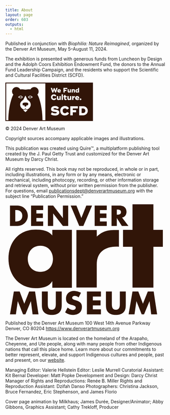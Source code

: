 ```yaml
---
title: About
layout: page
order: 603
outputs:
  - html
---
```


Published in conjunction with *Biophilia: Nature Reimagined*, organized by the Denver Art Museum, May 5–August 11, 2024.

The exhibition is presented with generous funds from Luncheon by Design and the Adolph Coors Exhibition Endowment Fund, the donors to the Annual Fund Leadership Campaign, and the residents who support the Scientific and Cultural Facilities District (SCFD). 

<div class="logo-scfd"><svg viewbox="0 0 276 122" width="276" height="122" xmlns="http://www.w3.org/2000/svg" xmlns:xlink="http://www.w3.org/1999/xlink"><defs><path id="a" d="M2.11464502e-15 0L275.601219 0 275.601219 120.666785 2.11464502e-15 120.666785z"/></defs><g transform="translate(.02 .784)" fill="none" fill-rule="evenodd"><mask id="b" fill="#fff"><use xlink:href="#a"/></mask><path fill="#311508" mask="url(#b)" d="M0 120.664923L126.218622 120.664923 126.218622 0 0 0z"/><path fill="#FFFFFE" mask="url(#b)" d="M2.70003251 118.030846L126.520587 118.030846 126.520587 2.63314615 2.70003251 2.63314615z"/><path fill="#311508" mask="url(#b)" d="M125.695526 120.666785L275.601219 120.666785 275.601219 0 125.695526 0z"/><g transform="translate(142.844 16.692)" fill="#FFFFFE"><path d="M0 0.186153846L0 0 4.14017373 0 6.56146922 8.52212308 9.27265121 0.414192308 12.0460845 0.414192308 14.7786363 8.52212308 17.1999318 0 21.3196648 0 21.3196648 0.186153846 16.6415286 14.5144154 13.3096922 14.5144154 10.6598324 6.63452308 8.01090168 14.5144154 4.69857687 14.5144154 0 0.186153846"/><path d="M28.051 8.48c-.124-1.223-.704-1.741-1.738-1.741-.994 0-1.636.601-1.844 1.741h3.582zm-.704 3.506c1.118 0 1.925-.29 2.773-.789l1.119 2.447c-1.097.725-2.443 1.181-4.223 1.181-3.911 0-6.251-2.135-6.251-5.411 0-3.069 2.07-5.37 5.464-5.37 3.788 0 5.796 2.57 5.361 6.655h-6.913c.455.892 1.428 1.287 2.67 1.287z"/><path d="M43.6399955 3.60766154L43.6399955 6.15796923 49.0224071 6.15796923 49.0224071 9.76656154 43.6399955 9.76656154 43.6399955 14.5144154 39.7079454 14.5144154 39.7079454 0 51.8162811 0 51.8162811 3.60766154 43.6399955 3.60766154"/><path d="M63.37 4.354v10.16h-3.58v-1.182c-.767.976-1.76 1.493-3.148 1.493-2.36 0-3.725-1.596-3.725-3.96v-6.51h3.602v6.096c0 .725.516 1.202 1.283 1.202.745 0 1.407-.353 1.987-1.057V4.354h3.58m12.692 3.65v6.51H72.46V8.397c0-.704-.518-1.182-1.285-1.182-.745 0-1.407.353-1.987 1.059v6.24h-3.58V4.354h3.58v1.162c.767-.954 1.76-1.473 3.147-1.473 2.36 0 3.726 1.576 3.726 3.96m9.338.291c-.518-.809-1.221-1.182-2.029-1.182-1.283 0-2.152.912-2.152 2.322 0 1.41.87 2.302 2.152 2.302.808 0 1.511-.353 2.03-1.182v-2.26zM88.98 0v14.514H85.4v-1.223c-.725.892-1.74 1.534-3.209 1.534-2.69 0-4.657-2.114-4.657-5.39 0-3.277 1.967-5.392 4.657-5.392 1.47 0 2.484.643 3.21 1.535V0h3.58zM.694 29.294c0-4.908 3.405-8.958 8.966-8.958 3.626 0 6.492 1.792 7.717 4.491l-3.846 2.21c-.638-1.448-2.009-2.357-3.822-2.357-2.793 0-4.288 2.013-4.288 4.614 0 2.577 1.569 4.59 4.362 4.59 1.812 0 3.233-.909 3.87-2.332l3.846 2.209c-1.224 2.7-4.115 4.49-7.766 4.49-5.56 0-9.039-4.048-9.039-8.957m30.718-3.435v12.025h-4.238v-1.399c-.907 1.153-2.083 1.767-3.724 1.767-2.793 0-4.41-1.89-4.41-4.688V25.86h4.263v7.215c0 .858.613 1.423 1.519 1.423.882 0 1.665-.417 2.352-1.252V25.86h4.238"/><path d="M34.0551588 37.8832385L38.2928905 37.8832385 38.2928905 20.2135154 34.0551588 20.2135154z"/><path d="M46.204 29.54v3.607c0 .982.613 1.35 1.494 1.35.76 0 1.323-.172 2.034-.516v3.657c-.907.417-1.812.614-3.062.614-2.744 0-4.704-1.374-4.704-4.442v-4.27H40.08v-3.681h1.886v-3.682h4.238v3.682h3.675v3.68h-3.675m18.128-3.68v12.025h-4.24v-1.399c-.905 1.153-2.081 1.767-3.723 1.767-2.792 0-4.41-1.89-4.41-4.688V25.86h4.263v7.215c0 .858.612 1.423 1.52 1.423.881 0 1.665-.417 2.35-1.252V25.86h4.24m11.193-.32v4.442c-1.985-.171-3.7.835-4.312 2.111v5.792h-4.239V25.86h4.239v2.159c.955-1.718 2.547-2.479 4.312-2.479m9.675 5.203c-.147-1.448-.834-2.061-2.058-2.061-1.177 0-1.936.712-2.181 2.061H85.2zm-.834 4.148c1.323 0 2.278-.344 3.283-.933l1.323 2.896c-1.298.859-2.89 1.399-4.998 1.399-4.63 0-7.398-2.528-7.398-6.406 0-3.632 2.45-6.356 6.467-6.356 4.484 0 6.86 3.044 6.346 7.878h-8.183c.54 1.056 1.69 1.522 3.16 1.522zm6.44.711c0-1.472 1.177-2.65 2.695-2.65 1.544 0 2.72 1.178 2.72 2.65s-1.176 2.65-2.72 2.65c-1.518 0-2.694-1.178-2.694-2.65M.134 82.656l3.28-6.41c2.915 2.477 6.316 3.49 10.487 3.49 3.24 0 5.102-.73 5.102-2.394 0-1.175-1.053-1.5-6.438-2.27C6.49 74.138.78 73.204.78 66.674c0-6.125 5.143-9.776 12.472-9.776 6.6 0 10.77 2.88 12.43 6.571l-6.154 3.123c-.81-2.19-3.28-3.041-6.398-3.041-3.563 0-4.656 1.095-4.656 2.433 0 1.217 1.093 1.622 6.155 2.353 6.154.892 12.066 1.987 12.066 8.6 0 6.367-5.547 9.572-13.321 9.572-5.183 0-9.475-1.258-13.241-3.854m29.478-10.951c0-8.113 5.627-14.806 14.819-14.806 5.993 0 10.73 2.962 12.754 7.424l-6.356 3.65c-1.053-2.393-3.321-3.894-6.317-3.894-4.616 0-7.086 3.326-7.086 7.626 0 4.259 2.591 7.584 7.208 7.584 2.996 0 5.344-1.5 6.396-3.853l6.357 3.65c-2.024 4.463-6.802 7.424-12.835 7.424-9.191 0-14.94-6.694-14.94-14.805"/><path d="M69.0487322 64.5656L69.0487322 69.5545231 79.5757 69.5545231 79.5757 76.6125462 69.0487322 76.6125462 69.0487322 85.9016231 61.3555907 85.9016231 61.3555907 57.5075769 85.0426619 57.5075769 85.0426619 64.5656 69.0487322 64.5656"/><path d="M108.648 71.705c0-4.26-2.916-7.14-7.086-7.14h-4.656v14.279h4.656c4.17 0 7.086-2.921 7.086-7.14zm7.693 0c0 8.071-6.356 14.197-14.779 14.197h-12.35V57.508h12.35c8.423 0 14.78 6.125 14.78 14.197z"/></g><g transform="translate(9.513 14.164)"><path d="M97.068 36.63c-1.739-5.35-3.658-9.773-5.778-13.433a13.646 13.646 0 0 0 3.846-9.513C95.136 6.126 89.021 0 81.476 0c-5.275 0-9.849 2.998-12.124 7.384-8.002-1.099-15.629.91-15.784.95-.157-.042-8.031-2.117-16.174-.896C35.128 3.022 30.539 0 25.24 0c-7.544 0-13.66 6.126-13.66 13.684 0 3.832 1.576 7.295 4.11 9.779-2.058 3.608-3.926 7.947-5.622 13.167C-1.53 72.335.076 106.036.076 106.036H107.06s1.608-33.701-9.993-69.406" fill="#311508"/><path d="M30.37 31.368s1.368-.856 3.079-2.227c1.71-1.37 3.31-2.306 5.02-2.306 1.711 0 2.674.594 4.383 1.964 1.71 1.37 2.908 2.398 2.908 2.398s-1.09.141-2.395 2.056c-.954 1.4-2.393 2.662-5.076 2.516-1.207-.065-2.658-.91-3.814-1.66-2.908-1.884-4.104-2.741-4.104-2.741" fill="#FFFFFE"/><path d="M41.77 31.368a3.343 3.343 0 0 1-3.341 3.345 3.342 3.342 0 0 1-3.34-3.345 3.342 3.342 0 0 1 3.34-3.345 3.342 3.342 0 0 1 3.34 3.345" fill="#311508"/><path d="M39.703 31.3a1.274 1.274 0 1 1-1.274-1.275c.703 0 1.274.57 1.274 1.276m37.06.067s-1.369-.856-3.079-2.227c-1.71-1.37-3.311-2.306-5.021-2.306s-2.673.594-4.382 1.964c-1.71 1.37-2.907 2.398-2.907 2.398s1.09.141 2.393 2.056c.954 1.4 2.394 2.662 5.078 2.516 1.207-.065 2.657-.91 3.814-1.66 2.907-1.884 4.104-2.741 4.104-2.741" fill="#FFFFFE"/><path d="M65.364 31.368a3.342 3.342 0 0 0 3.34 3.345 3.343 3.343 0 0 0 3.34-3.345 3.342 3.342 0 0 0-3.34-3.345 3.342 3.342 0 0 0-3.34 3.345" fill="#311508"/><path d="M67.43 31.3a1.274 1.274 0 1 0 2.547 0 1.275 1.275 0 1 0-2.546 0M56.24 71.167c-2.284-.66-2.632-2.87-2.632-2.87s-.078 1.841-2.575 2.87c-2.196.903-4.684-.233-4.684-.233s1.99 2.828 3.652 4.448c1.367 1.334 3.566 3.055 3.566 3.055s2.2-1.721 3.567-3.055c1.66-1.62 3.597-4.448 3.597-4.448s-1.856.992-4.49.233" fill="#FFFFFE"/><path d="M51.181 69.485c1.829-.998 2.388-4.408 2.388-4.408s.558 3.41 2.387 4.408c1.389.758 2.984.561 3.897.346 5.94-2.421 10.366-8.117 10.366-14.76 0-6.389-4.096-11.902-9.694-14.468L53.568 26.59l-6.956 14.012c-5.598 2.566-9.694 8.079-9.694 14.469 0 6.642 4.426 12.338 10.366 14.759.914.215 2.508.412 3.897-.346" fill="#FFFFFE"/><path d="M58.605 48.891c-1.985-.233-4.875-.42-8.91-.168-4.035.253-4.865 1.676-4.96 5.052-.067 2.437 1.143 3.234 2.646 4.027-.019-.01-.044-.026-.06-.037a1.706 1.706 0 0 1 1.59-1.025c.96 0 1.738.78 1.738 1.74 0 .333-.133.719-.296 1.005 1.66 1.008 3.22 2.025 3.22 2.025s1.708-1.026 3.3-1.965a1.89 1.89 0 0 1-.333-1.064c0-.96.777-1.74 1.737-1.74.683 0 1.307.496 1.595 1.078.944-.613 2.395-1.98 2.515-4.212.168-3.116-.924-4.379-3.782-4.716" fill="#311508"/></g></g></svg></div>

© 2024 Denver Art Museum

Copyright sources accompany applicable images and illustrations.

This publication was created using Quire™, a multiplatform publishing tool created by the J. Paul Getty Trust and customized for the Denver Art Museum by Darcy Christ.

All rights reserved. This book may not be reproduced, in whole or in part, including illustrations, in any form or by any means, electronic or mechanical, including photocopy, recording, or other information storage and retrieval system, without prior written permission from the publisher. For questions, email publicationsdept@denverartmuseum.org with the subject line “Publication Permission.”

<div class="logo-dam"><svg xmlns="http://www.w3.org/2000/svg" viewbox="0 0 512 357" width="512" height="357"><path fill="#311508" fill-rule="evenodd" d="M95.898 83.643c20.265 0 41.032 2.37 54.085 18.535v-17.96h62.511v184.269h-62.511v-20.475h-.687c-10.993 18.32-32.788 21.657-53.398 21.657C43.69 269.669 10 228.616 10 175.814c0-52.8 33.69-92.171 85.898-92.171zM472.793 3v81.428H503v53.691h-30.207v129.933h-66.72V138.12H375.82V84.428h30.251V3h66.721zM291.915 84.833v.096c.007.65.043 4.488.068 8.687l.003.617.002.31.004.784.002.392.003.782c.005 1.17.008 2.317.01 3.382v.698c-.002 2.736-.022 4.793-.078 5.028l-.003.01.534-.466c17.955-15.628 31.691-20.269 57.705-20.269h12.494v53.287c-.002.001-.006.003-.014.003h-.02c-.234-.007-1.764-.214-8.54-.435-34.061 0-62.17 16.242-62.17 56.099v73.778h-64.966V84.833h64.966zm-180.06 50.033c-25.415 0-40.184 19.036-40.184 41.666 0 23.346 14.769 41.306 40.185 41.306 25.417 0 40.187-17.96 40.187-41.306 0-22.63-14.77-41.666-40.187-41.666zM38.809 7.02c18.097 0 33.006 14.193 33.006 32.428 0 18.236-14.995 32.43-33.006 32.43H14.852V7.021h23.956zm113.895 0l30.939 39.654h.17V7.02h16.89V71.88h-16.89l-30.936-39.74h-.173v39.74h-16.89V7.021h16.89zm74.352 0l15.684 39.395 15.77-39.395h18.356l-27.748 64.857h-13.099L208.701 7.02h18.354zM364.32 7.02c12.84 0 22.579 6.11 22.579 19.956 0 8.946-4.997 16.688-14.22 18.322l20.423 26.58h-21.026l-15.94-24.945h-.174v24.945h-16.89V7.02h25.248zm-40.43 0V21.3h-21.792V32.14h20.759v14.277h-20.759v11.182h21.792v14.28h-38.68V7.02h38.68zm-203.061 0V21.3H99.036V32.14h20.757v14.277H99.036v11.182h21.793v14.28H82.146V7.02h38.683zM35.707 21.3h-3.964v36.3h3.793c10.08 0 18.697-5.505 18.697-18.15 0-11.612-7.667-18.15-18.526-18.15zm322.14-1.377h-1.885v16.172h1.637c5.517 0 11.719-1.031 11.719-8.085 0-6.95-6.018-8.056-11.472-8.087zM27.177 280.493h18.584l14.732 38.736 15.6-38.736H94.87l10.977 72.474H86.975l-5.297-41.716h-.192l-17.428 41.716h-7.511l-16.66-41.716h-.191l-6.066 41.716H14.852l12.326-72.474m152.868 0v40.755c0 9.322-.384 18.55-7.606 25.567-6.067 5.96-15.6 8.075-24.075 8.075-8.473 0-18.004-2.116-24.072-8.075-7.221-7.017-7.607-16.245-7.607-25.567v-40.755h18.873v38.158c0 9.422.674 19.707 12.806 19.707 12.134 0 12.809-10.285 12.809-19.707v-38.158h18.872m53.975 18.648c-3.467-2.884-7.897-4.807-12.516-4.807-3.467 0-8.09 2.02-8.09 6.055 0 4.23 5.103 5.864 8.378 6.921l4.815 1.444c10.11 2.978 17.908 8.074 17.908 19.798 0 7.21-1.731 14.61-7.507 19.511-5.682 4.809-13.29 6.827-20.608 6.827-9.146 0-18.104-3.075-25.52-8.267l8.091-15.186c4.719 4.133 10.302 7.496 16.755 7.496 4.43 0 9.146-2.212 9.146-7.306 0-5.287-7.415-7.11-11.458-8.267-11.843-3.363-19.645-6.438-19.645-20.471 0-14.706 10.497-24.319 25.037-24.319 7.317 0 16.275 2.308 22.727 5.961l-7.513 14.61m45.349-2.69v12.11h24.708v15.955H279.37v12.494h25.863v15.957h-44.735v-72.476h44.735v15.96H279.37m105.203-15.958v40.755c0 9.322-.384 18.55-7.605 25.567-6.068 5.96-15.602 8.075-24.074 8.075-8.474 0-18.006-2.116-24.074-8.075-7.221-7.017-7.607-16.245-7.607-25.567v-40.755h18.873v38.158c0 9.422.674 19.707 12.808 19.707 12.132 0 12.807-10.285 12.807-19.707v-38.158h18.872m21.448 0h18.584l14.733 38.736 15.598-38.736h18.778l10.978 72.474h-18.875l-5.296-41.716h-.19l-17.429 41.716h-7.513l-16.659-41.716h-.19l-6.066 41.716h-18.777l12.324-72.474"/></svg></div>

Published by the Denver Art Museum
100 West 14th Avenue Parkway
Denver, CO 80204
https://www.denverartmuseum.org

The Denver Art Museum is located on the homeland of the Arapaho, Cheyenne, and Ute people, along with many people from other Indigenous nations that call this place home. Learn more about our commitments to better represent, elevate, and support Indigenous cultures and people, past and present, on our [website](https://www.denverartmuseum.org/en/values-and-philosophy#indigenous_communities).

Managing Editor: Valerie Hellstein
Editor: Leslie Murrell
Curatorial Assistant: Kit Bernal
Developer: Matt Popke
Development and Design: Darcy Christ
Manager of Rights and Reproductions: Renée B. Miller
Rights and Reproduction Assistant: Dzifah Danso
Photographers: Christina Jackson, Bruce Fernandez, Eric Stephenson, and James Florio

Cover page animation by Milkhaus; James Durée, Designer/Animator; Abby Gibbons, Graphics Assistant; Cathy Trekloff, Producer
